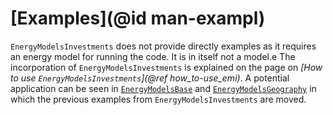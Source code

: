 # [Examples](@id man-exampl)

`EnergyModelsInvestments` does not provide directly examples as it requires an energy model for running the code.
It is in itself not a model.e
The incorporation of `EnergyModelsInvestments` is explained on the page on *[How to use `EnergyModelsInvestments`](@ref how_to-use_emi)*.
A potential application can be seen in [`EnergyModelsBase`](https://energymodelsx.github.io/EnergyModelsBase.jl/stable/) and [`EnergyModelsGeography`](https://energymodelsx.github.io/EnergyModelsGeography.jl/stable/) in which the previous examples from `EnergyModelsInvestments` are moved.
